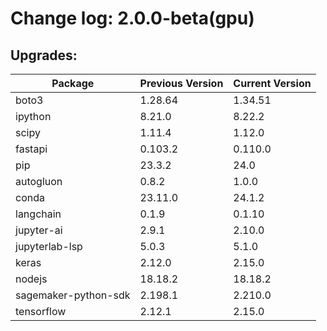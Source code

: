 # Change log: 2.0.0-beta(gpu)

## Upgrades: 

Package | Previous Version | Current Version
---|---|---
boto3|1.28.64|1.34.51
ipython|8.21.0|8.22.2
scipy|1.11.4|1.12.0
fastapi|0.103.2|0.110.0
pip|23.3.2|24.0
autogluon|0.8.2|1.0.0
conda|23.11.0|24.1.2
langchain|0.1.9|0.1.10
jupyter-ai|2.9.1|2.10.0
jupyterlab-lsp|5.0.3|5.1.0
keras|2.12.0|2.15.0
nodejs|18.18.2|18.18.2
sagemaker-python-sdk|2.198.1|2.210.0
tensorflow|2.12.1|2.15.0
